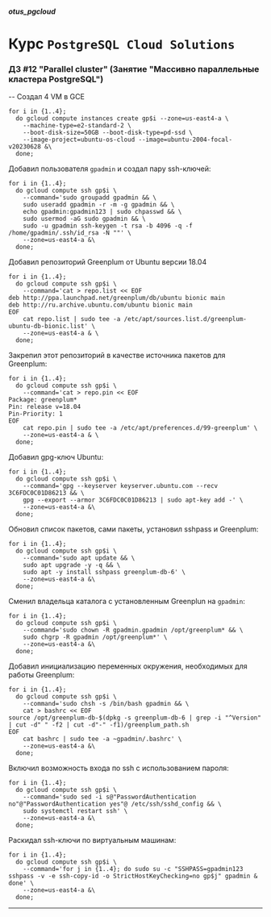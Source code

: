 ##### otus_pgcloud
# Курс `PostgreSQL Cloud Solutions`
### ДЗ #12 "Parallel cluster" (Занятие "Массивно параллельные кластера PostgreSQL")

-- Создал 4 VM в GCE
```
for i in {1..4};
  do gcloud compute instances create gp$i --zone=us-east4-a \
    --machine-type=e2-standard-2 \
    --boot-disk-size=50GB --boot-disk-type=pd-ssd \
    --image-project=ubuntu-os-cloud --image=ubuntu-2004-focal-v20230628 &\
  done;
```
Добавил пользователя `gpadmin` и создал пару ssh-ключей:
```
for i in {1..4};
  do gcloud compute ssh gp$i \
    --command='sudo groupadd gpadmin && \
    sudo useradd gpadmin -r -m -g gpadmin && \
    echo gpadmin:gpadmin123 | sudo chpasswd && \
    sudo usermod -aG sudo gpadmin && \
    sudo -u gpadmin ssh-keygen -t rsa -b 4096 -q -f /home/gpadmin/.ssh/id_rsa -N ""' \
    --zone=us-east4-a &\
  done;
```
Добавил репозиторий Greenplum от Ubuntu версии 18.04
```
for i in {1..4};
  do gcloud compute ssh gp$i \
    --command='cat > repo.list << EOF 
deb http://ppa.launchpad.net/greenplum/db/ubuntu bionic main
deb http://ru.archive.ubuntu.com/ubuntu bionic main
EOF
    cat repo.list | sudo tee -a /etc/apt/sources.list.d/greenplum-ubuntu-db-bionic.list' \
    --zone=us-east4-a & \
  done;
```
Закрепил этот репозиторий в качестве источника пакетов для Greenplum:
```
for i in {1..4};
  do gcloud compute ssh gp$i \
    --command='cat > repo.pin << EOF 
Package: greenplum*
Pin: release v=18.04
Pin-Priority: 1
EOF
    cat repo.pin | sudo tee -a /etc/apt/preferences.d/99-greenplum' \
    --zone=us-east4-a & \
  done;
```
Добавил gpg-ключ Ubuntu:
```
for i in {1..4};
  do gcloud compute ssh gp$i \
    --command='gpg --keyserver keyserver.ubuntu.com --recv 3C6FDC0C01D86213 && \
    gpg --export --armor 3C6FDC0C01D86213 | sudo apt-key add -' \
    --zone=us-east4-a &\
  done;
```
Обновил список пакетов, сами пакеты, установил sshpass и Greenplum:
```
for i in {1..4};
  do gcloud compute ssh gp$i \
    --command='sudo apt update && \
    sudo apt upgrade -y -q && \
    sudo apt -y install sshpass greenplum-db-6' \
    --zone=us-east4-a &\
  done;
```
Сменил владельца каталога с установленным Greenplun на `gpadmin`:
```
for i in {1..4};
  do gcloud compute ssh gp$i \
    --command='sudo chown -R gpadmin.gpadmin /opt/greenplum* && \
    sudo chgrp -R gpadmin /opt/greenplum*' \
    --zone=us-east4-a &\
  done;
```
Добавил инициализацию переменных окружения, необходимых для работы
Greenplum:
```
for i in {1..4};
  do gcloud compute ssh gp$i \
    --command='sudo chsh -s /bin/bash gpadmin && \
    cat > bashrc << EOF
source /opt/greenplum-db-$(dpkg -s greenplum-db-6 | grep -i "^Version" | cut -d" " -f2 | cut -d"-" -f1)/greenplum_path.sh
EOF
    cat bashrc | sudo tee -a ~gpadmin/.bashrc' \
    --zone=us-east4-a &\
  done;
```
Включил возможность входа по ssh с использованием пароля:
```
for i in {1..4};
  do gcloud compute ssh gp$i \
    --command='sudo sed -i s@"PasswordAuthentication no"@"PasswordAuthentication yes"@ /etc/ssh/sshd_config && \
    sudo systemctl restart ssh' \
    --zone=us-east4-a &\
  done;
```
Раскидал ssh-ключи по виртуальным машинам:
```
for i in {1..4};
  do gcloud compute ssh gp$i \
    --command='for j in {1..4}; do sudo su -c "SSHPASS=gpadmin123 sshpass -v -e ssh-copy-id -o StrictHostKeyChecking=no gp$j" gpadmin & done' \
    --zone=us-east4-a &\
  done;
```




---
